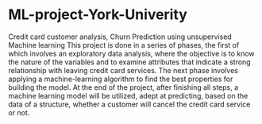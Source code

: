# ML-project-York-Univerity
Credit card customer analysis, Churn Prediction using unsupervised Machine learning 
This project is done in a series of phases, the first of which involves an exploratory data analysis, 
where the objective is to know the nature of the variables and to examine attributes that indicate a strong relationship with leaving credit card services. 
The next phase involves applying a machine-learning algorithm to find the best properties for building the model. 
At the end of the project, after finishing all steps, a machine learning model will be utilized, adept at predicting, based on the data of a structure, 
whether a customer will cancel the credit card service or not.
